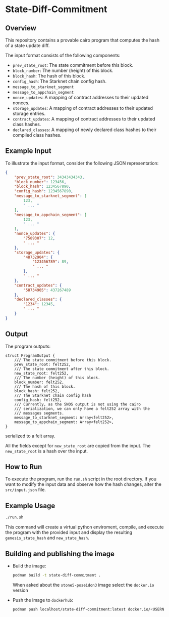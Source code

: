 # State-Diff-Commitment

## Overview

This repository contains a provable cairo program that computes the hash of a state update diff. 

The input format consists of the following components:

<!-- TODO: Add descruotuib to these fields -->
- `prev_state_root`: The state commitment before this block.
- `block_number`: The number (height) of this block.
- `block_hash`: The hash of this block.
- `config_hash`: The Starknet chain config hash.
- `message_to_starknet_segment`
- `message_to_appchain_segment`
- `nonce_updates`: A mapping of contract addresses to their updated nonces.
- `storage_updates`: A mapping of contract addresses to their updated storage entries.
- `contract_updates`: A mapping of contract addresses to their updated class hashes.
- `declared_classes`: A mapping of newly declared class hashes to their compiled class hashes.


## Example Input

To illustrate the input format, consider the following JSON representation:

```json
{
    "prev_state_root": 34343434343,
    "block_number": 123456,
    "block_hash": 1234567890,
    "config_hash": 1234567890,
    "message_to_starknet_segment": [
        123,
        " ... "
    ],
    "message_to_appchain_segment": [
        123,
        " ... "
    ],
    "nonce_updates": {
        "7589307": 12,
        " ... "
    },
    "storage_updates": {
        "48732904": {
            "123456789": 89,
            " ... "
        },
        " ... "
    },
    "contract_updates": {
        "58734905": 437267489
    },
    "declared_classes": {
        "1234": 12345,
        " ... "
    }
}
```

## Output

The program outputs:
```cairo
struct ProgramOutput {
    /// The state commitment before this block.
    prev_state_root: felt252,
    /// The state commitment after this block.
    new_state_root: felt252,
    /// The number (height) of this block.
    block_number: felt252,
    /// The hash of this block.
    block_hash: felt252,
    /// The Starknet chain config hash
    config_hash: felt252,
    /// Currently, as the SNOS output is not using the cairo
    /// serialization, we can only have a felt252 array with the
    /// messages segments.
    message_to_starknet_segment: Array<felt252>,
    message_to_appchain_segment: Array<felt252>,
}
```
serialized to a felt array. 

All the fields except for `new_state_root` are copied from the input. The `new_state_root` is a hash over the input.

## How to Run

To execute the program, run the `run.sh` script in the root directory. If you want to modify the input data and observe how the hash changes, alter the `src/input.json` file.

## Example Usage

```bash
./run.sh
```

This command will create a virtual python enviroment, compile, and execute the program with the provided input and display the resulting `genesis_state_hash` and `new_state_hash`.

## Building and publishing the image

- Build the image:

    ```bash
    podman build -t state-diff-commitment .
    ```

    When asked about the `stone5-poseidon3` image select the `docker.io` version

- Push the image to `dockerhub`:
    ```bash
    podman push localhost/state-diff-commitment:latest docker.io/<USERNAME>/state-diff-commitment:latest
    ```